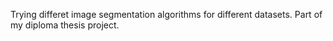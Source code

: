 Trying differet image segmentation algorithms for different datasets. Part of my diploma thesis project.
